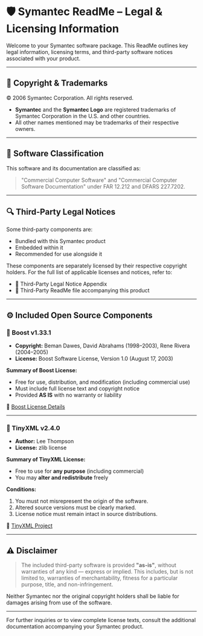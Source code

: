 # 🛡️ Symantec ReadMe – Legal & Licensing Information

Welcome to your Symantec software package. This ReadMe outlines key legal information, licensing terms, and third-party software notices associated with your product.

---

## 📄 Copyright & Trademarks
© 2006 Symantec Corporation. All rights reserved.

- **Symantec** and the **Symantec Logo** are registered trademarks of Symantec Corporation in the U.S. and other countries.
- All other names mentioned may be trademarks of their respective owners.

---

## 💼 Software Classification
This software and its documentation are classified as:
> "Commercial Computer Software" and "Commercial Computer Software Documentation"
under FAR 12.212 and DFARS 227.7202.

---

## 🔍 Third-Party Legal Notices
Some third-party components are:
- Bundled with this Symantec product
- Embedded within it
- Recommended for use alongside it

These components are separately licensed by their respective copyright holders. For the full list of applicable licenses and notices, refer to:
- 📎 Third-Party Legal Notice Appendix
- 📎 Third-Party ReadMe file accompanying this product

---

## ⚙️ Included Open Source Components

### 🚀 Boost v1.33.1
- **Copyright:** Beman Dawes, David Abrahams (1998–2003), Rene Rivera (2004–2005)
- **License:** Boost Software License, Version 1.0 (August 17, 2003)

**Summary of Boost License:**
- Free for use, distribution, and modification (including commercial use)
- Must include full license text and copyright notice
- Provided **AS IS** with no warranty or liability

🔗 [Boost License Details](https://www.boost.org/LICENSE_1_0.txt)

---

### 🧩 TinyXML v2.4.0
- **Author:** Lee Thompson
- **License:** zlib license

**Summary of TinyXML License:**
- Free to use for **any purpose** (including commercial)
- You may **alter and redistribute** freely

**Conditions:**
1. You must not misrepresent the origin of the software.
2. Altered source versions must be clearly marked.
3. License notice must remain intact in source distributions.

🔗 [TinyXML Project](http://www.grinninglizard.com/tinyxml/)

---

## ⚠️ Disclaimer
> The included third-party software is provided **"as-is"**, without warranties of any kind — express or implied. This includes, but is not limited to, warranties of merchantability, fitness for a particular purpose, title, and non-infringement.

Neither Symantec nor the original copyright holders shall be liable for damages arising from use of the software.

---

For further inquiries or to view complete license texts, consult the additional documentation accompanying your Symantec product.

